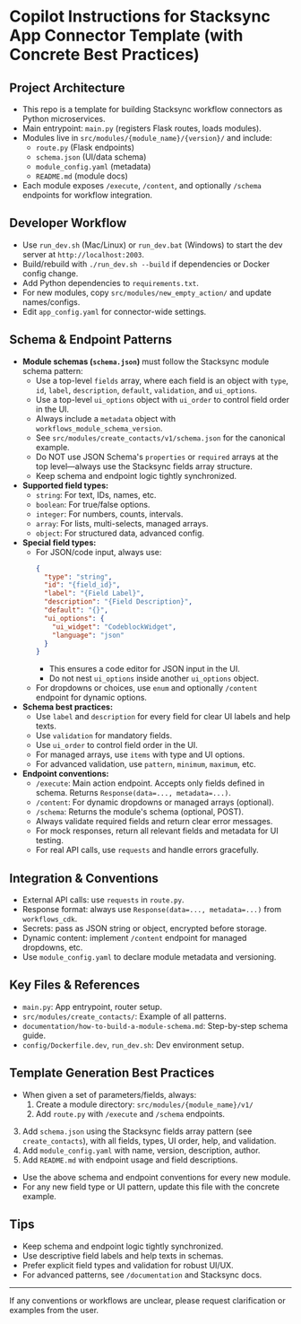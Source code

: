 # Copilot Instructions for Stacksync App Connector Template (with Concrete Best Practices)

## Project Architecture
- This repo is a template for building Stacksync workflow connectors as Python microservices.
- Main entrypoint: `main.py` (registers Flask routes, loads modules).
- Modules live in `src/modules/{module_name}/{version}/` and include:
  - `route.py` (Flask endpoints)
  - `schema.json` (UI/data schema)
  - `module_config.yaml` (metadata)
  - `README.md` (module docs)
- Each module exposes `/execute`, `/content`, and optionally `/schema` endpoints for workflow integration.

## Developer Workflow
- Use `run_dev.sh` (Mac/Linux) or `run_dev.bat` (Windows) to start the dev server at `http://localhost:2003`.
- Build/rebuild with `./run_dev.sh --build` if dependencies or Docker config change.
- Add Python dependencies to `requirements.txt`.
- For new modules, copy `src/modules/new_empty_action/` and update names/configs.
- Edit `app_config.yaml` for connector-wide settings.

## Schema & Endpoint Patterns
- **Module schemas (`schema.json`)** must follow the Stacksync module schema pattern:
  - Use a top-level `fields` array, where each field is an object with `type`, `id`, `label`, `description`, `default`, `validation`, and `ui_options`.
  - Use a top-level `ui_options` object with `ui_order` to control field order in the UI.
  - Always include a `metadata` object with `workflows_module_schema_version`.
  - See `src/modules/create_contacts/v1/schema.json` for the canonical example.
  - Do NOT use JSON Schema's `properties` or `required` arrays at the top level—always use the Stacksync fields array structure.
  - Keep schema and endpoint logic tightly synchronized.
- **Supported field types:**
  - `string`: For text, IDs, names, etc.
  - `boolean`: For true/false options.
  - `integer`: For numbers, counts, intervals.
  - `array`: For lists, multi-selects, managed arrays.
  - `object`: For structured data, advanced config.
- **Special field types:**
  - For JSON/code input, always use:
    ```json
    {
      "type": "string",
      "id": "{field_id}",
      "label": "{Field Label}",
      "description": "{Field Description}",
      "default": "{}",
      "ui_options": {
        "ui_widget": "CodeblockWidget",
        "language": "json"
      }
    }
    ```
    - This ensures a code editor for JSON input in the UI.
    - Do not nest `ui_options` inside another `ui_options` object.
  - For dropdowns or choices, use `enum` and optionally `/content` endpoint for dynamic options.
- **Schema best practices:**
  - Use `label` and `description` for every field for clear UI labels and help texts.
  - Use `validation` for mandatory fields.
  - Use `ui_order` to control field order in the UI.
  - For managed arrays, use `items` with type and UI options.
  - For advanced validation, use `pattern`, `minimum`, `maximum`, etc.
- **Endpoint conventions:**
  - `/execute`: Main action endpoint. Accepts only fields defined in schema. Returns `Response(data=..., metadata=...)`.
  - `/content`: For dynamic dropdowns or managed arrays (optional).
  - `/schema`: Returns the module's schema (optional, POST).
  - Always validate required fields and return clear error messages.
  - For mock responses, return all relevant fields and metadata for UI testing.
  - For real API calls, use `requests` and handle errors gracefully.

## Integration & Conventions
- External API calls: use `requests` in `route.py`.
- Response format: always use `Response(data=..., metadata=...)` from `workflows_cdk`.
- Secrets: pass as JSON string or object, encrypted before storage.
- Dynamic content: implement `/content` endpoint for managed dropdowns, etc.
- Use `module_config.yaml` to declare module metadata and versioning.

## Key Files & References
- `main.py`: App entrypoint, router setup.
- `src/modules/create_contacts/`: Example of all patterns.
- `documentation/how-to-build-a-module-schema.md`: Step-by-step schema guide.
- `config/Dockerfile.dev`, `run_dev.sh`: Dev environment setup.

## Template Generation Best Practices
- When given a set of parameters/fields, always:
  1. Create a module directory: `src/modules/{module_name}/v1/`
  2. Add `route.py` with `/execute` and `/schema` endpoints.
 3. Add `schema.json` using the Stacksync fields array pattern (see `create_contacts`), with all fields, types, UI order, help, and validation.
  4. Add `module_config.yaml` with name, version, description, author.
  5. Add `README.md` with endpoint usage and field descriptions.
- Use the above schema and endpoint conventions for every new module.
- For any new field type or UI pattern, update this file with the concrete example.

## Tips
- Keep schema and endpoint logic tightly synchronized.
- Use descriptive field labels and help texts in schemas.
- Prefer explicit field types and validation for robust UI/UX.
- For advanced patterns, see `/documentation` and Stacksync docs.

---

If any conventions or workflows are unclear, please request clarification or examples from the user.
